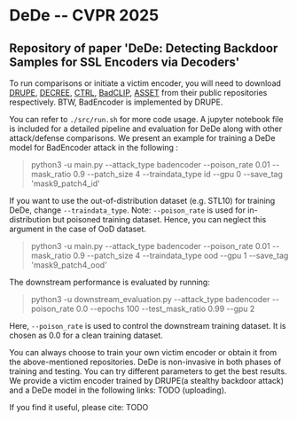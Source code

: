 # DeDe -- CVPR 2025
## Repository of paper 'DeDe: Detecting Backdoor Samples for SSL Encoders via Decoders' 

To run comparisons or initiate a victim encoder, you will need to download [DRUPE](https://github.com/Gwinhen/DRUPE), [DECREE](https://github.com/GiantSeaweed/DECREE), [CTRL](https://github.com/meet-cjli/CTRL), [BadCLIP](https://github.com/LiangSiyuan21/BadCLIP), [ASSET](https://github.com/reds-lab/ASSET) from their public repositories respectively. BTW, BadEncoder is implemented by DRUPE. 

You can refer to `./src/run.sh` for more code usage. A jupyter notebook file is included for a detailed pipeline and evaluation for DeDe along with other attack/defense comparisons. We present an example for training a DeDe model for BadEncoder attack in the following :  
> python3 -u main.py --attack_type badencoder --poison_rate 0.01 --mask_ratio 0.9 --patch_size 4 --traindata_type id  --gpu 0 --save_tag 'mask9_patch4_id'

If you want to use the out-of-distribution dataset (e.g. STL10) for training DeDe, change `--traindata_type`. Note: `--poison_rate` is used for in-distribution but poisoned training dataset. Hence, you can neglect this argument in the case of OoD dataset. 
> python3 -u main.py --attack_type badencoder --poison_rate 0.01 --mask_ratio 0.9 --patch_size 4 --traindata_type ood  --gpu 1 --save_tag 'mask9_patch4_ood'

The downstream performance is evaluated by running:
> python3 -u downstream_evaluation.py --attack_type badencoder --poison_rate 0.0 --epochs 100 --test_mask_ratio 0.99 --gpu 2

Here, `--poison_rate` is used to control the downstream training dataset. It is chosen as 0.0 for a clean training dataset. 

You can always choose to train your own victim encoder or obtain it from the above-mentioned repositories. DeDe is non-invasive in both phases of training and testing. You can try different parameters to get the best results. 
We provide a victim encoder trained by DRUPE(a stealthy backdoor attack) and a DeDe model in the following links: TODO (uploading).

If you find it useful, please cite:
TODO
